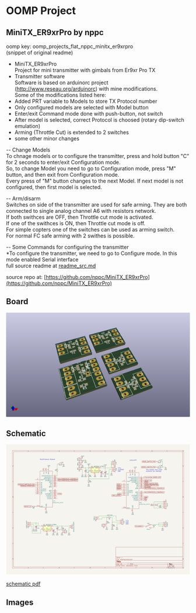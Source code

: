 # OOMP Project  
## MiniTX_ER9xrPro  by nppc  
  
oomp key: oomp_projects_flat_nppc_minitx_er9xrpro  
(snippet of original readme)  
  
- MiniTX_ER9xrPro  
Project for mini transmitter with gimbals from Er9xr Pro TX  
- Transmitter software  
Software is based on arduinorc project (http://www.reseau.org/arduinorc) with mine modifications.  
Some of the modifications listed here:  
- Added PRT variable to Models to store TX Protocol number  
- Only configured models are selected with Model button  
- Enter/exit Command mode done with push-button, not switch  
- After model is selected, correct Protocol is choosed (rotary dip-switch emulation)  
- Arming (Throttle Cut) is extended to 2 switches  
- some other minor changes  
  
-- Change Models  
To chnage models or to configure the transmitter, press and hold button "C" for 2 seconds to enter/exit Configuration mode.  
So, to change Model you need to go to Configuration mode, press "M" button, and then exit from Configuration mode.  
Every press of "M" button changes to the next Model. If next model is not configured, then first model is selected.  
  
-- Arm/disarm  
Switches on side of the transmitter are used for safe arming. They are both connected to single analog channel A6 with resistors network.  
If both swithces are OFF, then Throttle cut mode is activated.  
If one of the swithces is ON, then Throttle cut mode is off.  
For simple copters one of the switches can be used as arming switch.  
For normal FC safe arming with 2 swithes is possible.  
  
-- Some Commands for configuring the transmitter  
*To configure the transmitter, we need to go to Configure mode. In this mode enabled Serial interface   
  full source readme at [readme_src.md](readme_src.md)  
  
source repo at: [https://github.com/nppc/MiniTX_ER9xrPro](https://github.com/nppc/MiniTX_ER9xrPro)  
## Board  
  
[![working_3d.png](working_3d_600.png)](working_3d.png)  
## Schematic  
  
[![working_schematic.png](working_schematic_600.png)](working_schematic.png)  
  
[schematic pdf](working_schematic.pdf)  
## Images  
